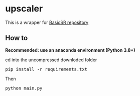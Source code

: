 # upscaler
This is a wrapper for [BasicSR repository](https://github.com/XPixelGroup/BasicSR) 

## How to

**Recommended: use an anaconda environment (Python 3.8+)**

cd into the uncompressed downloded folder

<pre>
pip install -r requirements.txt
</pre>

Then

<pre>
python main.py
</pre>